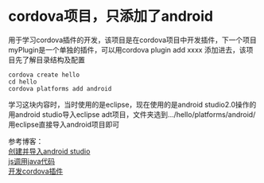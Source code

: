  # cordova项目，只添加了android
用于学习cordova插件的开发，该项目是在cordova项目中开发插件，下一个项目myPlugin是一个单独的插件，可以用cordova plugin add xxxx 添加进去，该项目先了解目录结构及配置

```
cordova create hello
cd hello
cordova platforms add android
```

学习这块内容时，当时使用的是eclipse，现在使用的是android studio2.0操作的
用android studio导入eclipse adt项目，文件夹选到.../hello/platforms/android/
用eclipse直接导入android项目即可


参考博客：  
[创建并导入android studio](http://blog.csdn.net/u010919133/article/details/51507343)  
[js调用java代码](http://blog.csdn.net/u010919133/article/details/51517848)  
[开发cordova插件](xxxx)  
